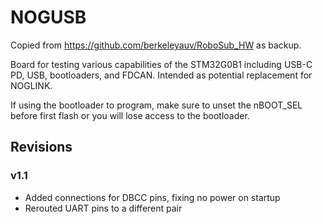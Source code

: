 # NOGUSB

Copied from https://github.com/berkeleyauv/RoboSub_HW as backup.

Board for testing various capabilities of the STM32G0B1 including USB-C PD, USB, bootloaders, and FDCAN. Intended as potential replacement for NOGLINK.

If using the bootloader to program, make sure to unset the nBOOT_SEL before first flash or you will lose access to the bootloader.

## Revisions

### v1.1

- Added connections for DBCC pins, fixing no power on startup
- Rerouted UART pins to a different pair
